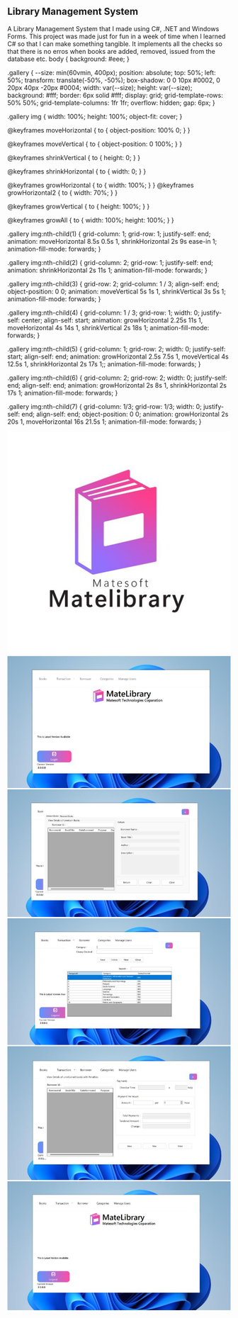 <h2>Library Management System</h2>
A Library Management System that I made using C#, .NET and Windows Forms. This project was made just for fun in a week of time when I learned C# so that I can make something tangible. It implements all the checks so that there is no erros when books are added, removed, issued from the database etc.
<html>
body {
  background: #eee;
}

.gallery {
  --size: min(60vmin, 400px);
  position: absolute;
  top: 50%;
  left: 50%;
  transform: translate(-50%, -50%);
  box-shadow: 
    0 0 10px #0002,
    0 20px 40px -20px #0004;
  width: var(--size);
  height: var(--size);
  background: #fff;
  border: 6px solid #fff;
  display: grid;
  grid-template-rows: 50% 50%;
  grid-template-columns: 1fr 1fr;
  overflow: hidden;
  gap: 6px;
}

.gallery img {
  width: 100%;
  height: 100%;
  object-fit: cover;
}

@keyframes moveHorizontal {
  to {
    object-position: 100% 0;
  }
}

@keyframes moveVertical {
  to {
    object-position: 0 100%;
  }
}

@keyframes shrinkVertical {
  to {
    height: 0;
  }
}

@keyframes shrinkHorizontal {
  to {
    width: 0;
  }
}


@keyframes growHorizontal {
  to {
    width: 100%;
  }
}
@keyframes growHorizontal2 {
  to {
    width: 70%;
  }
}

@keyframes growVertical {
  to {
    height: 100%;
  }
}


@keyframes growAll {
  to {
    width: 100%;
    height: 100%;
  }
}

.gallery img:nth-child(1) {
  grid-column: 1;
  grid-row: 1;
  justify-self: end;
  animation: 
    moveHorizontal 8.5s 0.5s 1,
    shrinkHorizontal 2s 9s ease-in 1;
  animation-fill-mode: forwards;
}

.gallery img:nth-child(2) {
  grid-column: 2;
  grid-row: 1;
  justify-self: end;
  animation: 
    shrinkHorizontal 2s 11s 1;
  animation-fill-mode: forwards;
}

.gallery img:nth-child(3) {
  grid-row: 2;
  grid-column: 1 / 3;
  align-self: end;
  object-position: 0 0;
  animation:
    moveVertical 5s 1s 1,
    shrinkVertical 3s 5s 1;
  animation-fill-mode: forwards;
}

.gallery img:nth-child(4) {
  grid-column: 1 / 3;
  grid-row: 1;
  width: 0;
  justify-self: center;
  align-self: start;
  animation: 
    growHorizontal 2.25s 11s 1,
    moveHorizontal 4s 14s 1,
    shrinkVertical 2s 18s 1;
  animation-fill-mode: forwards;
}

.gallery img:nth-child(5) {
  grid-column: 1;
  grid-row: 2;
  width: 0;
  justify-self: start;
  align-self: end;
  animation: 
    growHorizontal 2.5s 7.5s 1,
    moveVertical 4s 12.5s 1,
    shrinkHorizontal 2s 17s 1;;
  animation-fill-mode: forwards;
}

.gallery img:nth-child(6) {
  grid-column: 2;
  grid-row: 2;
  width: 0;
  justify-self: end;
  align-self: end;
  animation: 
    growHorizontal 2s 8s 1,
    shrinkHorizontal 2s 17s 1;
  animation-fill-mode: forwards;
}

.gallery img:nth-child(7) {
  grid-column: 1/3;
  grid-row: 1/3;
  width: 0;
  justify-self: end;
  align-self: end;
  object-position: 0 0;
  animation: 
    growHorizontal 2s 20s 1,
    moveHorizontal 16s 21.5s 1;
  animation-fill-mode: forwards;
}

</html>

<div class="gallery">
  <img src="1.jpg" alt="" />
  <img src="2.jpg" alt="" />
  <img src="3.jpg" alt="" />
   <img src="4.jpg" alt="" />
  <img src="5.jpg" alt="" />
  <img src=6.jpg" alt="" />
</div>
